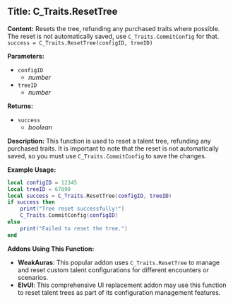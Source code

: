 ## Title: C_Traits.ResetTree

**Content:**
Resets the tree, refunding any purchased traits where possible. The reset is not automatically saved, use `C_Traits.CommitConfig` for that.
`success = C_Traits.ResetTree(configID, treeID)`

**Parameters:**
- `configID`
  - *number*
- `treeID`
  - *number*

**Returns:**
- `success`
  - *boolean*

**Description:**
This function is used to reset a talent tree, refunding any purchased traits. It is important to note that the reset is not automatically saved, so you must use `C_Traits.CommitConfig` to save the changes.

**Example Usage:**
```lua
local configID = 12345
local treeID = 67890
local success = C_Traits.ResetTree(configID, treeID)
if success then
    print("Tree reset successfully!")
    C_Traits.CommitConfig(configID)
else
    print("Failed to reset the tree.")
end
```

**Addons Using This Function:**
- **WeakAuras**: This popular addon uses `C_Traits.ResetTree` to manage and reset custom talent configurations for different encounters or scenarios.
- **ElvUI**: This comprehensive UI replacement addon may use this function to reset talent trees as part of its configuration management features.